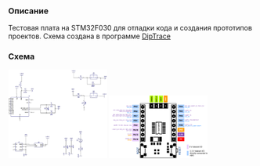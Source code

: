 ### Описание
Тестовая плата на STM32F030 для отладки кода и создания прототипов проектов. Схема создана в программе [DipTrace](https://www.diptrace.com/ "DipTrace")
### Схема
<div>
<img src="/Docs/MyDiscover_Scheme.jpg?raw=true" width="40%">
<img src="/Docs/Pinout.png?raw=true" width="40%">
</div>
